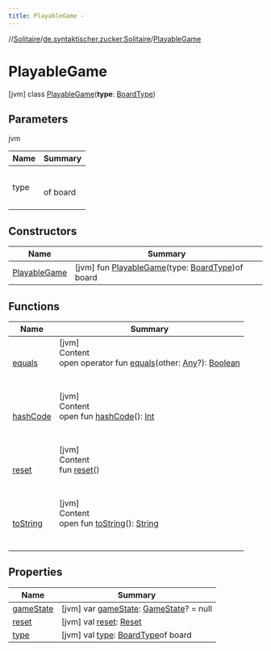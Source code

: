 ```yaml
---
title: PlayableGame -
---
```

//[Solitaire](../../index.md)/[de.syntaktischer.zucker.Solitaire](../index.md)/[PlayableGame](index.md)



# PlayableGame  
 [jvm] class [PlayableGame](index.md)(**type**: [BoardType](../-board-type/index.md))   


## Parameters  
  
jvm  
  
|  Name|  Summary| 
|---|---|
| <a name="de.syntaktischer.zucker.Solitaire/PlayableGame///PointingToDeclaration/"></a>type| <a name="de.syntaktischer.zucker.Solitaire/PlayableGame///PointingToDeclaration/"></a><br><br>of board<br><br>
  


## Constructors  
  
|  Name|  Summary| 
|---|---|
| <a name="de.syntaktischer.zucker.Solitaire/PlayableGame/PlayableGame/#de.syntaktischer.zucker.Solitaire.BoardType/PointingToDeclaration/"></a>[PlayableGame](-playable-game.md)| <a name="de.syntaktischer.zucker.Solitaire/PlayableGame/PlayableGame/#de.syntaktischer.zucker.Solitaire.BoardType/PointingToDeclaration/"></a> [jvm] fun [PlayableGame](-playable-game.md)(type: [BoardType](../-board-type/index.md))of board   <br>


## Functions  
  
|  Name|  Summary| 
|---|---|
| <a name="kotlin/Any/equals/#kotlin.Any?/PointingToDeclaration/"></a>[equals](../-undoable-command/index.md#%5Bkotlin%2FAny%2Fequals%2F%23kotlin.Any%3F%2FPointingToDeclaration%2F%5D%2FFunctions%2F-1582160745)| <a name="kotlin/Any/equals/#kotlin.Any?/PointingToDeclaration/"></a>[jvm]  <br>Content  <br>open operator fun [equals](../-undoable-command/index.md#%5Bkotlin%2FAny%2Fequals%2F%23kotlin.Any%3F%2FPointingToDeclaration%2F%5D%2FFunctions%2F-1582160745)(other: [Any](https://kotlinlang.org/api/latest/jvm/stdlib/kotlin/-any/index.html)?): [Boolean](https://kotlinlang.org/api/latest/jvm/stdlib/kotlin/-boolean/index.html)  <br><br><br>
| <a name="kotlin/Any/hashCode/#/PointingToDeclaration/"></a>[hashCode](../-undoable-command/index.md#%5Bkotlin%2FAny%2FhashCode%2F%23%2FPointingToDeclaration%2F%5D%2FFunctions%2F-1582160745)| <a name="kotlin/Any/hashCode/#/PointingToDeclaration/"></a>[jvm]  <br>Content  <br>open fun [hashCode](../-undoable-command/index.md#%5Bkotlin%2FAny%2FhashCode%2F%23%2FPointingToDeclaration%2F%5D%2FFunctions%2F-1582160745)(): [Int](https://kotlinlang.org/api/latest/jvm/stdlib/kotlin/-int/index.html)  <br><br><br>
| <a name="de.syntaktischer.zucker.Solitaire/PlayableGame/reset/#/PointingToDeclaration/"></a>[reset](reset.md)| <a name="de.syntaktischer.zucker.Solitaire/PlayableGame/reset/#/PointingToDeclaration/"></a>[jvm]  <br>Content  <br>fun [reset](reset.md)()  <br><br><br>
| <a name="kotlin/Any/toString/#/PointingToDeclaration/"></a>[toString](../-undoable-command/index.md#%5Bkotlin%2FAny%2FtoString%2F%23%2FPointingToDeclaration%2F%5D%2FFunctions%2F-1582160745)| <a name="kotlin/Any/toString/#/PointingToDeclaration/"></a>[jvm]  <br>Content  <br>open fun [toString](../-undoable-command/index.md#%5Bkotlin%2FAny%2FtoString%2F%23%2FPointingToDeclaration%2F%5D%2FFunctions%2F-1582160745)(): [String](https://kotlinlang.org/api/latest/jvm/stdlib/kotlin/-string/index.html)  <br><br><br>


## Properties  
  
|  Name|  Summary| 
|---|---|
| <a name="de.syntaktischer.zucker.Solitaire/PlayableGame/gameState/#/PointingToDeclaration/"></a>[gameState](game-state.md)| <a name="de.syntaktischer.zucker.Solitaire/PlayableGame/gameState/#/PointingToDeclaration/"></a> [jvm] var [gameState](game-state.md): [GameState](../-game-state/index.md)? = null   <br>
| <a name="de.syntaktischer.zucker.Solitaire/PlayableGame/reset/#/PointingToDeclaration/"></a>[reset](reset.md)| <a name="de.syntaktischer.zucker.Solitaire/PlayableGame/reset/#/PointingToDeclaration/"></a> [jvm] val [reset](reset.md): [Reset](../-reset/index.md)   <br>
| <a name="de.syntaktischer.zucker.Solitaire/PlayableGame/type/#/PointingToDeclaration/"></a>[type](type.md)| <a name="de.syntaktischer.zucker.Solitaire/PlayableGame/type/#/PointingToDeclaration/"></a> [jvm] val [type](type.md): [BoardType](../-board-type/index.md)of board   <br>

